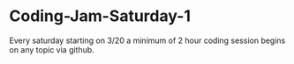 # Coding-Jam-Saturday-1
Every saturday starting on 3/20 a minimum of 2 hour coding session begins on any topic via github.
